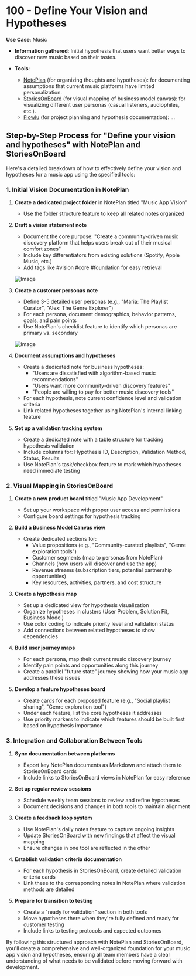 # 100 - Define Your Vision and Hypotheses

**Use Case**: Music

* **Information gathered**: Initial hypothesis that users want better ways to discover new music based on their tastes.

* **Tools**: 

  - [NotePlan](https://app.noteplan.co/) (for organizing thoughts and hypotheses): for documenting assumptions that current music platforms have limited personalization. 
  - [StoriesOnBoard](https://storiesonboard.com/) (for visual mapping of business model canvas): for visualizing different user personas (casual listeners, audiophiles, etc.).
  - [Flowlu](https://www.flowlu.com/) (for project planning and hypothesis documentation): ...

## Step-by-Step Process for "Define your vision and hypotheses" with NotePlan and StoriesOnBoard

Here's a detailed breakdown of how to effectively define your vision and hypotheses for a music app using the specified tools:

### 1. Initial Vision Documentation in NotePlan

1. **Create a dedicated project folder** in NotePlan titled "Music App Vision"
   - Use the folder structure feature to keep all related notes organized

2. **Draft a vision statement note**
   - Document the core purpose: "Create a community-driven music discovery platform that helps users break out of their musical comfort zones"
   - Include key differentiators from existing solutions (Spotify, Apple Music, etc.)
   - Add tags like #vision #core #foundation for easy retrieval
  
   ![Image](https://github.com/user-attachments/assets/768739d9-bb47-4aef-ad1d-d5183dc2d760)

3. **Create a customer personas note**
   - Define 3-5 detailed user personas (e.g., "Maria: The Playlist Curator", "Alex: The Genre Explorer")
   - For each persona, document demographics, behavior patterns, goals, and pain points
   - Use NotePlan's checklist feature to identify which personas are primary vs. secondary
  
   ![Image](https://github.com/user-attachments/assets/b41476c1-494e-4bd1-ac3d-09fbe4dbfc7a)

4. **Document assumptions and hypotheses**
   - Create a dedicated note for business hypotheses:
     * "Users are dissatisfied with algorithm-based music recommendations"
     * "Users want more community-driven discovery features"
     * "People are willing to pay for better music discovery tools"
   - For each hypothesis, note current confidence level and validation criteria
   - Link related hypotheses together using NotePlan's internal linking feature

5. **Set up a validation tracking system**
   - Create a dedicated note with a table structure for tracking hypothesis validation
   - Include columns for: Hypothesis ID, Description, Validation Method, Status, Results
   - Use NotePlan's task/checkbox feature to mark which hypotheses need immediate testing

### 2. Visual Mapping in StoriesOnBoard

1. **Create a new product board** titled "Music App Development"
   - Set up your workspace with proper user access and permissions
   - Configure board settings for hypothesis tracking

2. **Build a Business Model Canvas view**
   - Create dedicated sections for:
     * Value propositions (e.g., "Community-curated playlists", "Genre exploration tools")
     * Customer segments (map to personas from NotePlan)
     * Channels (how users will discover and use the app)
     * Revenue streams (subscription tiers, potential partnership opportunities)
     * Key resources, activities, partners, and cost structure

3. **Create a hypothesis map**
   - Set up a dedicated view for hypothesis visualization
   - Organize hypotheses in clusters (User Problem, Solution Fit, Business Model)
   - Use color coding to indicate priority level and validation status
   - Add connections between related hypotheses to show dependencies

4. **Build user journey maps**
   - For each persona, map their current music discovery journey
   - Identify pain points and opportunities along this journey
   - Create a parallel "future state" journey showing how your music app addresses these issues

5. **Develop a feature hypotheses board**
   - Create cards for each proposed feature (e.g., "Social playlist sharing", "Genre exploration tool")
   - Under each feature, list the core hypotheses it addresses
   - Use priority markers to indicate which features should be built first based on hypothesis importance

### 3. Integration and Collaboration Between Tools

1. **Sync documentation between platforms**
   - Export key NotePlan documents as Markdown and attach them to StoriesOnBoard cards
   - Include links to StoriesOnBoard views in NotePlan for easy reference

2. **Set up regular review sessions**
   - Schedule weekly team sessions to review and refine hypotheses
   - Document decisions and changes in both tools to maintain alignment

3. **Create a feedback loop system**
   - Use NotePlan's daily notes feature to capture ongoing insights
   - Update StoriesOnBoard with new findings that affect the visual mapping
   - Ensure changes in one tool are reflected in the other

4. **Establish validation criteria documentation**
   - For each hypothesis in StoriesOnBoard, create detailed validation criteria cards
   - Link these to the corresponding notes in NotePlan where validation methods are detailed

5. **Prepare for transition to testing**
   - Create a "ready for validation" section in both tools
   - Move hypotheses there when they're fully defined and ready for customer testing
   - Include links to testing protocols and expected outcomes

By following this structured approach with NotePlan and StoriesOnBoard, you'll create a comprehensive and well-organized foundation for your music app vision and hypotheses, ensuring all team members have a clear understanding of what needs to be validated before moving forward with development.
